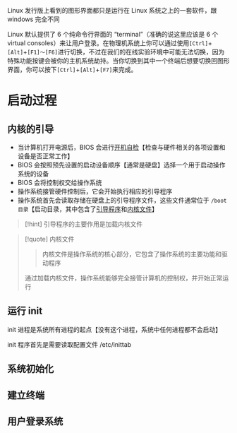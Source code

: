 Linux 发行版上看到的图形界面都只是运行在 Linux 系统之上的一套软件，跟 windows 完全不同

Linux 默认提供了 6 个纯命令行界面的 “terminal”（准确的说这里应该是 6 个 virtual consoles）来让用户登录。在物理机系统上你可以通过使用`[Ctrl]`+`[Alt]`+`[F1]～[F6]`进行切换，不过在我们的在线实验环境中可能无法切换，因为特殊功能按键会被你的主机系统劫持。当你切换到其中一个终端后想要切换回图形界面，你可以按下`[Ctrl]`+`[Alt]`+`[F7]`来完成。




# 启动过程
## 内核的引导
- 当计算机打开电源后，BIOS 会进行<u>开机自检</u>【检查与硬件相关的各项设置和设备是否正常工作】
- BIOS 会按照预先设置的启动设备顺序【通常是硬盘】选择一个用于启动操作系统的设备
- BIOS 会将控制权交给操作系统
- 操作系统接管硬件控制后，它会开始执行相应的引导程序
- 操作系统首先会读取存储在硬盘上的引导程序文件，这些文件通常位于 `/boot目录`【启动目录，其中包含了<u>引导程序</u>和<u>内核文件</u>】

>[!hint] 引导程序的主要作用是加载内核文件

>[!quote] 内核文件
>>内核文件是操作系统的核心部分，它包含了操作系统的主要功能和驱动程序
>
>通过加载内核文件，操作系统能够完全接管计算机的控制权，并开始正常运行

## 运行 init
init 进程是系统所有进程的起点【没有这个进程，系统中任何进程都不会启动】

init 程序首先是需要读取配置文件 /etc/inittab


## 系统初始化
## 建立终端
## 用户登录系统







































